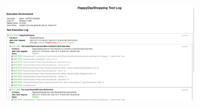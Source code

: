 ![Test Suit](https://github.com/baguszufar/KatalonStudio_Zufar/blob/main/HappyDayShopping/Test%20Suit/test%20suite%20happy.png)
